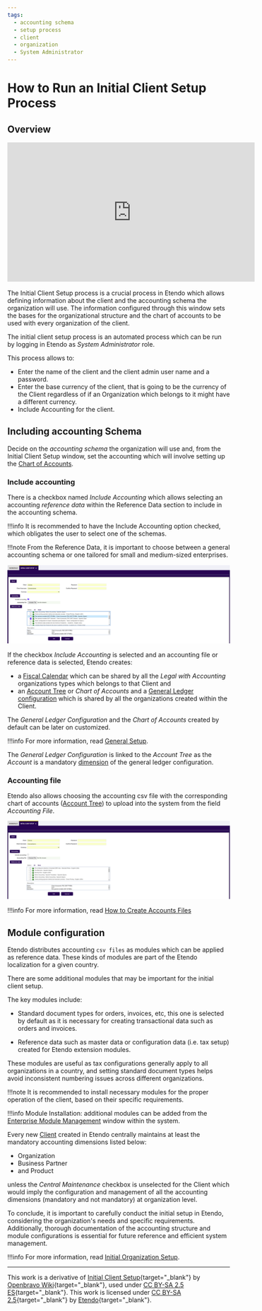 ```yaml
---
tags: 
  - accounting schema
  - setup process
  - client
  - organization
  - System Administrator
---
```


#  How to Run an Initial Client Setup Process

## Overview

<iframe width="560" height="315" src="https://www.youtube.com/embed/yGzPXU3nxpk?si=akTrp1_j8RAafSWx" title="YouTube video player" frameborder="0" allow="accelerometer; autoplay; clipboard-write; encrypted-media; gyroscope; picture-in-picture; web-share" referrerpolicy="strict-origin-when-cross-origin" allowfullscreen></iframe>

The Initial Client Setup process is a crucial process in Etendo which allows defining information about the client and the accounting schema the organization will use. The information configured through this window sets the bases for the organizational structure and the chart of accounts to be used with every organization of the client. 

The initial client setup process is an automated process which can be run by logging in Etendo as *System Administrator* role.

This process allows to:

- Enter the name of the client and the client admin user name and a password.
- Enter the base currency of the client, that is going to be the currency of the Client regardless of if an Organization which belongs to it might have a different currency.
- Include Accounting for the client.

## Including accounting Schema

Decide on the *accounting schema* the organization will use and, from the Initial Client Setup window, set the accounting which will involve setting up the [Chart of Accounts](How-to-Create-a-Chart-of-Accounts-Module.md). 


### Include accounting

There is a checkbox named *Include Accounting* which allows selecting an accounting *reference data* within the Reference Data section to include in the accounting schema. 

!!!info
    It is recommended to have the Include Accounting option checked, which obligates the user to select one of the schemas.

!!!note
    From the Reference Data, it is important to choose between a general accounting schema or one tailored for small and medium-sized enterprises.



![](../../../assets/developer-guide/etendo-classic/how-to-guides/How_to_run_an_initial_client_setup_process-1.png)



If the checkbox *Include Accounting* is selected and an accounting file or reference data is selected, Etendo creates:

  - a [Fiscal Calendar](../../../basic-features/financial-management/accounting/setup/#fiscal-calendar.md) which can be shared by all the *Legal with Accounting* organizations types which belongs to that Client and 
  - an [Account Tree](../../../basic-features/financial-management/accounting/setup/#account-tree.md) or *Chart of Accounts* and a [General Ledger configuration](../../../basic-features/financial-management/accounting/setup/#glconfig.md) which is shared by all the organizations created within the Client.

The *General Ledger Configuration* and the *Chart of Accounts* created by default can be later on customized. 

!!!info
    For more information, read [General Setup](../../../basic-features/general-setup/getting-started/.md). 


The *General Ledger Configuration* is linked to the *Account Tree* as the *Account* is a mandatory [dimension](../../../basic-features/financial-management/accounting/setup/#dimension.md) of the general ledger configuration.

### Accounting file 

Etendo also allows choosing the accounting csv file with the corresponding chart of accounts ([Account Tree](../../../basic-features/financial-management/accounting/setup/#account-tree.md)) to upload into the system from the field *Accounting File*. 

![](../../../assets/developer-guide/etendo-classic/how-to-guides/How_to_run_an_initial_client_setup_process-2.png)

!!!info
    For more information, read [How to Create Accounts Files](How-to-Create-Accounts-Files.md) 

## Module configuration

Etendo distributes accounting `csv files` as modules which can be applied as reference data. These kinds of modules are part of the Etendo localization for a given country.

There are some additional modules that may be important for the initial client setup.

The key modules include:

- Standard document types for orders, invoices, etc, this one is selected by default as it is necessary for creating transactional data such as orders and invoices.

- Reference data such as master data or configuration data (i.e. tax setup) created for Etendo extension modules.

These modules are useful as tax configurations generally apply to all organizations in a country, and setting standard document types helps avoid inconsistent numbering issues across different organizations.

!!!note
    It is recommended to install necessary modules for the proper operation of the client, based on their specific requirements.


!!!info
    Module Installation: additional modules can be added from the [Enterprise Module Management](../../../basic-features/general-setup/enterprise-model/#enterprise-module-management.md) window within the system.


Every new [Client](../../../basic-features/general-setup/client/.md) created in Etendo centrally maintains at least the mandatory accounting dimensions listed below:

- Organization
- Business Partner
- and Product

unless the *Central Maintenance* checkbox is unselected for the Client which would imply the configuration and management of all the accounting dimensions (mandatory and not mandatory) at organization level.

To conclude, it is important to carefully conduct the initial setup in Etendo, considering the organization's needs and specific requirements. Additionally, thorough documentation of the accounting structure and module configurations is essential for future reference and efficient system management.


!!!info
    For more information, read [Initial Organization Setup](../../../basic-features/general-setup/enterprise-model/#initial-organization-setup.md).

---

This work is a derivative of [Initial Client Setup](https://wiki.openbravo.com/wiki/Initial_Client_Setup){target="\_blank"} by [Openbravo Wiki](http://wiki.openbravo.com/wiki/Welcome_to_Openbravo){target="\_blank"}, used under [CC BY-SA 2.5 ES](https://creativecommons.org/licenses/by-sa/2.5/es/){target="\_blank"}. This work is licensed under [CC BY-SA 2.5](https://creativecommons.org/licenses/by-sa/2.5/){target="\_blank"} by [Etendo](https://etendo.software){target="\_blank"}.

